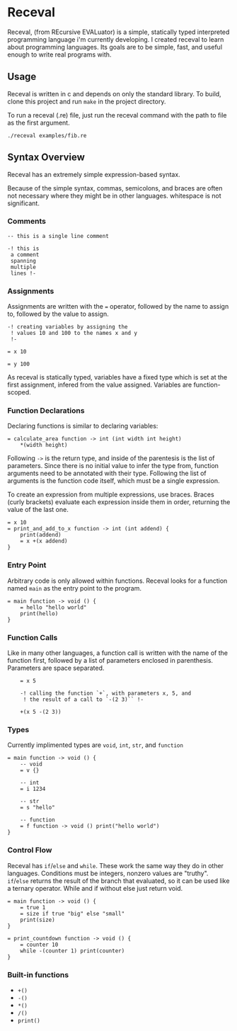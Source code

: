 # Receval

Receval, (from REcursive EVALuator) is a simple, statically typed interpreted
programming language i'm currently developing.
I created receval to learn about programming languages.
Its goals are to be simple, fast, and useful enough to write real programs with.

## Usage

Receval is written in c and depends on only the standard library.
To build, clone this project and run `make` in the project directory.

To run a receval (.re) file, just run the receval command with the
path to file as the first argument.

```./receval examples/fib.re```

## Syntax Overview

Receval has an extremely simple expression-based syntax.

Because of the simple syntax, commas, semicolons, and braces are often not
necessary where they might be in other languages.
whitespace is not significant.

### Comments
```
-- this is a single line comment

-! this is
 a comment
 spanning
 multiple
 lines !-
```

### Assignments

Assignments are written with the `=` operator, followed by the name
to assign to, followed by the value to assign.

```
-! creating variables by assigning the
 ! values 10 and 100 to the names x and y
 !-

= x 10

= y 100
```
As receval is statically typed, variables have a fixed type which is
set at the first assignment, infered from the value assigned.
Variables are function-scoped.

### Function Declarations

Declaring functions is similar to declaring variables:
```
= calculate_area function -> int (int width int height)
    *(width height)
```
Following `->` is the return type, and inside of the parentesis is the list of
parameters.
Since there is no initial value to infer the type from, function arguments
need to be annotated with their type.
Following the list of arguments is the function code itself, which must be a
single expression.

To create an expression from multiple expressions, use braces.
Braces (curly brackets) evaluate each expression inside them in order,
returning the value of the last one.
```
= x 10
= print_and_add_to_x function -> int (int addend) {
    print(addend)
    = x +(x addend) 
}
```

### Entry Point

Arbitrary code is only allowed within functions.
Receval looks for a function named `main` as the entry point to the program.

```
= main function -> void () {
    = hello "hello world"
    print(hello)
}
```


### Function Calls

Like in many other languages, a function call is written with the name of the
function first, followed by a list of parameters enclosed in parenthesis.
Parameters are space separated.

```
    = x 5
    
    -! calling the function `+`, with parameters x, 5, and
     ! the result of a call to `-(2 3)`` !-

    +(x 5 -(2 3))
```


### Types

Currently implimented types are `void`, `int`, `str`, and `function`
```
= main function -> void () {
    -- void
    = v {}

    -- int
    = i 1234

    -- str
    = s "hello"

    -- function
    = f function -> void () print("hello world")
}
```



### Control Flow

Receval has `if`/`else` and `while`.
These work the same way they do in other languages.
Conditions must be integers, nonzero values are "truthy".
`if`/`else` returns the result of the branch that evaluated, so it can be used
like a ternary operator.
While and if without else just return void.

```
= main function -> void () {
    = true 1
    = size if true "big" else "small"
    print(size)
}
```
```
= print_countdown function -> void () {
    = counter 10
    while -(counter 1) print(counter)
}
```

### Built-in functions

- `+()`
- `-()`
- `*()`
- `/()`
- `print()`

